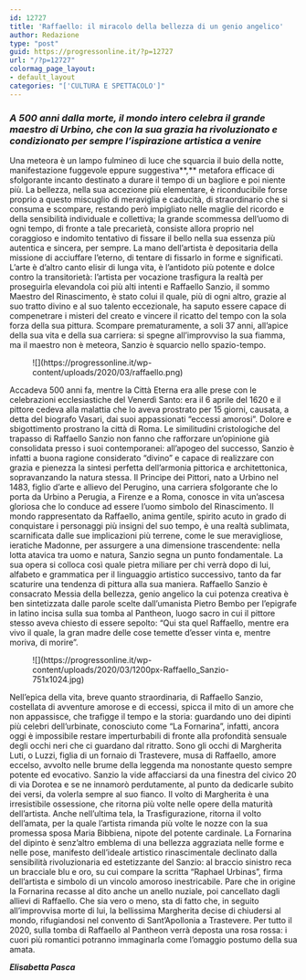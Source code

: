 ```yaml
---
id: 12727
title: 'Raffaello: il miracolo della bellezza di un genio angelico'
author: Redazione
type: "post"
guid: https://progressonline.it/?p=12727
url: "/?p=12727"
colormag_page_layout:
- default_layout
categories: "['CULTURA E SPETTACOLO']"
---
```


### *A 500 anni dalla morte, il mondo intero celebra il grande maestro di Urbino, che con la sua grazia ha rivoluzionato e condizionato per sempre l’ispirazione artistica a venire* 

Una meteora è un lampo fulmineo di luce che squarcia il buio della notte, manifestazione fuggevole eppure suggestiva**,** metafora efficace di sfolgorante incanto destinato a durare il tempo di un bagliore e poi niente più. La bellezza, nella sua accezione più elementare, è riconducibile forse proprio a questo miscuglio di meraviglia e caducità, di straordinario che si consuma e scompare, restando però impigliato nelle maglie del ricordo e della sensibilità individuale e collettiva; la grande scommessa dell’uomo di ogni tempo, di fronte a tale precarietà, consiste allora proprio nel coraggioso e indomito tentativo di fissare il bello nella sua essenza più autentica e sincera, per sempre. La mano dell’artista è depositaria della missione di acciuffare l’eterno, di tentare di fissarlo in forme e significati. L’arte è d’altro canto elisir di lunga vita, è l’antidoto più potente e dolce contro la transitorietà: l’artista per vocazione trasfigura la realtà per proseguirla elevandola coi più alti intenti e Raffaello Sanzio, il sommo Maestro del Rinascimento, è stato colui il quale, più di ogni altro, grazie al suo tratto divino e al suo talento eccezionale, ha saputo essere capace di compenetrare i misteri del creato e vincere il ricatto del tempo con la sola forza della sua pittura. Scompare prematuramente, a soli 37 anni, all’apice della sua vita e della sua carriera: si spegne all’improvviso la sua fiamma, ma il maestro non è meteora, Sanzio è squarcio nello spazio-tempo.

<figure class="wp-block-image size-large">![](https://progressonline.it/wp-content/uploads/2020/03/raffaello.png)</figure>Accadeva 500 anni fa, mentre la Città Eterna era alle prese con le celebrazioni ecclesiastiche del Venerdì Santo: era il 6 aprile del 1620 e il pittore cedeva alla malattia che lo aveva prostrato per 15 giorni, causata, a detta del biografo Vasari, dai suoi appassionati “eccessi amorosi”. Dolore e sbigottimento prostrano la città di Roma. Le similitudini cristologiche del trapasso di Raffaello Sanzio non fanno che rafforzare un’opinione già consolidata presso i suoi contemporanei: all’apogeo del successo, Sanzio è infatti a buona ragione considerato “divino” e capace di realizzare con grazia e pienezza la sintesi perfetta dell’armonia pittorica e architettonica, sopravanzando la natura stessa. Il Principe dei Pittori, nato a Urbino nel 1483, figlio d’arte e allievo del Perugino, una carriera sfolgorante che lo porta da Urbino a Perugia, a Firenze e a Roma, conosce in vita un’ascesa gloriosa che lo conduce ad essere l’uomo simbolo del Rinascimento. Il mondo rappresentato da Raffaello, anima gentile, spirito acuto in grado di conquistare i personaggi più insigni del suo tempo, è una realtà sublimata, scarnificata dalle sue implicazioni più terrene, come le sue meravigliose, ieratiche Madonne, per assurgere a una dimensione trascendente: nella lotta atavica tra uomo e natura, Sanzio segna un punto fondamentale. La sua opera si colloca così quale pietra miliare per chi verrà dopo di lui, alfabeto e grammatica per il linguaggio artistico successivo, tanto da far scaturire una tendenza di pittura alla sua maniera. Raffaello Sanzio è consacrato Messia della bellezza, genio angelico la cui potenza creativa è ben sintetizzata dalle parole scelte dall’umanista Pietro Bembo per l’epigrafe in latino incisa sulla sua tomba al Pantheon, luogo sacro in cui il pittore stesso aveva chiesto di essere sepolto: “Qui sta quel Raffaello, mentre era vivo il quale, la gran madre delle cose temette d’esser vinta e, mentre moriva, di morire”.

<div class="wp-block-image"><figure class="alignleft size-large is-resized">![](https://progressonline.it/wp-content/uploads/2020/03/1200px-Raffaello_Sanzio-751x1024.jpg)</figure></div>Nell’epica della vita, breve quanto straordinaria, di Raffaello Sanzio, costellata di avventure amorose e di eccessi, spicca il mito di un amore che non appassisce, che trafigge il tempo e la storia: guardando uno dei dipinti più celebri dell’urbinate, conosciuto come “La Fornarina”, infatti, ancora oggi è impossibile restare imperturbabili di fronte alla profondità sensuale degli occhi neri che ci guardano dal ritratto. Sono gli occhi di Margherita Luti, o Luzzi, figlia di un fornaio di Trastevere, musa di Raffaello, amore eccelso, avvolto nelle brume della leggenda ma nonostante questo sempre potente ed evocativo. Sanzio la vide affacciarsi da una finestra del civico 20 di via Dorotea e se ne innamorò perdutamente, al punto da dedicarle subito dei versi, da volerla sempre al suo fianco. Il volto di Margherita è una irresistibile ossessione, che ritorna più volte nelle opere della maturità dell’artista. Anche nell’ultima tela, la Trasfigurazione, ritorna il volto dell’amata, per la quale l’artista rimanda più volte le nozze con la sua promessa sposa Maria Bibbiena, nipote del potente cardinale. La Fornarina del dipinto è senz’altro emblema di una bellezza aggraziata nelle forme e nelle pose, manifesto dell’ideale artistico rinascimentale declinato dalla sensibilità rivoluzionaria ed estetizzante del Sanzio: al braccio sinistro reca un bracciale blu e oro, su cui compare la scritta “Raphael Urbinas”, firma dell’artista e simbolo di un vincolo amoroso inestricabile. Pare che in origine la Fornarina recasse al dito anche un anello nuziale, poi cancellato dagli allievi di Raffaello. Che sia vero o meno, sta di fatto che, in seguito all’improvvisa morte di lui, la bellissima Margherita decise di chiudersi al mondo, rifugiandosi nel convento di Sant’Apollonia a Trastevere. Per tutto il 2020, sulla tomba di Raffaello al Pantheon verrà deposta una rosa rossa: i cuori più romantici potranno immaginarla come l’omaggio postumo della sua amata.

***Elisabetta Pasca***